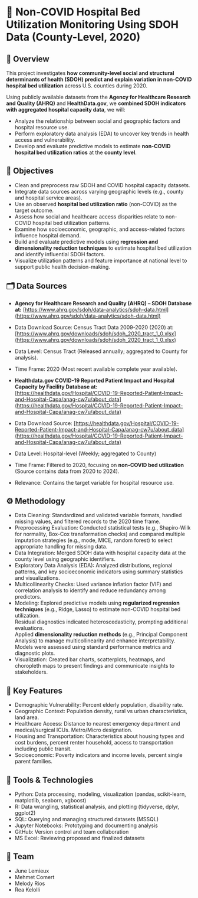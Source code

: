 # 🏥 Non-COVID Hospital Bed Utilization Monitoring Using SDOH Data (County-Level, 2020) 

## 📌 Overview

This project investigates **how community-level social and structural determinants of health (SDOH) predict and explain variation in non-COVID hospital bed utilization** across U.S. counties during 2020.

Using publicly available datasets from the **Agency for Healthcare Research and Quality (AHRQ)** and **HealthData.gov**, we **combined SDOH indicators with aggregated hospital capacity data**, we will:

* Analyze the relationship between social and geographic factors and hospital resource use.
* Perform exploratory data analysis (EDA) to uncover key trends in health access and vulnerability.
* Develop and evaluate predictive models to estimate **non-COVID hospital bed utilization ratios** at the **county level**.

## 🎯 Objectives

* Clean and preprocess raw SDOH and COVID hospital capacity datasets.
* Integrate data sources across varying geographic levels (e.g., county and hospital service areas).
* Use an observed **hospital bed utilization ratio** (non-COVID) as the target outcome.
* Assess how social and healthcare access disparities relate to non-COVID hospital bed utilization patterns.
* Examine how socioeconomic, geographic, and access-related factors influence hospital demand.
* Build and evaluate predictive models using **regression and dimensionality reduction techniques** to estimate hospital bed utilization and identify influential SDOH factors.
* Visualize utilization patterns and feature importance at national level to support public health decision-making.


## 🗂️ Data Sources

* **Agency for Healthcare Research and Quality (AHRQ) – SDOH Database at:** [https://www.ahrq.gov/sdoh/data-analytics/sdoh-data.html](https://www.ahrq.gov/sdoh/data-analytics/sdoh-data.html)
* Data Download Source: Census Tract Data 2009-2020 (2020) at: [https://www.ahrq.gov/downloads/sdoh/sdoh_2020_tract_1_0.xlsx](https://www.ahrq.gov/downloads/sdoh/sdoh_2020_tract_1_0.xlsx)
* Data Level: Census Tract (Released annually; aggregated to County for analysis).
* Time Frame: 2020 (Most recent available complete year available).

* **Healthdata.gov COVID-19 Reported Patient Impact and Hospital Capacity by Facility Database at:** [https://healthdata.gov/Hospital/COVID-19-Reported-Patient-Impact-and-Hospital-Capa/anag-cw7u/about_data](https://healthdata.gov/Hospital/COVID-19-Reported-Patient-Impact-and-Hospital-Capa/anag-cw7u/about_data)
*  Data Download Source: [https://healthdata.gov/Hospital/COVID-19-Reported-Patient-Impact-and-Hospital-Capa/anag-cw7u/about_data](https://healthdata.gov/Hospital/COVID-19-Reported-Patient-Impact-and-Hospital-Capa/anag-cw7u/about_data)
*  Data Level: Hospital-level (Weekly; aggregated to County)
*  Time Frame: Filtered to 2020, focusing on **non-COVID bed utilization** (Source contains data from 2020 to 2024).
*  Relevance: Contains the target variable for hospital resource use.

## ⚙️ Methodology

* Data Cleaning: Standardized and validated variable formats, handled missing values, and filtered records to the 2020 time frame.
* Preprocessing Evaluation: Conducted statistical tests (e.g., Shapiro-Wilk for normality, Box-Cox transformation checks) and compared multiple imputation strategies (e.g., mode, MICE, random forest) to select appropriate handling for missing data.
* Data Integration: Merged SDOH data with hospital capacity data at the county level using geographic identifiers.
* Exploratory Data Analysis (EDA): Analyzed distributions, regional patterns, and key socioeconomic indicators using summary statistics and visualizations.
* Multicollinearity Checks: Used variance inflation factor (VIF) and correlation analysis to identify and reduce redundancy among predictors.
* Modeling: Explored predictive models using **regularized regression techniques** (e.g., Ridge, Lasso) to estimate non-COVID hospital bed utilization.  
  Residual diagnostics indicated heteroscedasticity, prompting additional evaluations.  
  Applied **dimensionality reduction methods** (e.g., Principal Component Analysis) to manage multicollinearity and enhance interpretability.  
  Models were assessed using standard performance metrics and diagnostic plots.
* Visualization: Created bar charts, scatterplots, heatmaps, and choropleth maps to present findings and communicate insights to stakeholders.


## 🔑 Key Features

* Demographic Vulnerability: Percent elderly population, disability rate.
* Geographic Context:  Population density, rural vs urban characteristics, land area.
* Healthcare Access: Distance to nearest emergency department and medical/surgical ICUs. Metro/Micro designation.
* Housing and Transportation: Characteristics about housing types and cost burdens, percent renter household, access to transportation including public transit.
* Socioeconomic: Poverty indicators and income levels, percent single parent families.

## 🧰 Tools & Technologies

* Python: Data processing, modeling, visualization (pandas, scikit-learn, matplotlib, seaborn, xgboost)
* R: Data wrangling, statistical analysis, and plotting (tidyverse, dplyr, ggplot2)
* SQL: Querying and managing structured datasets (MSSQL)
* Jupyter Notebooks: Prototyping and documenting analysis
* GitHub: Version control and team collaboration
* MS Excel: Reviewing proposed and finalized datasets

## 👥 Team

* June Lemieux
* Mehmet Comert
* Melody Rios
* Rea Kelolli  
